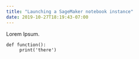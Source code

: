 ```yaml
---
title: "Launching a SageMaker notebook instance"
date: 2019-10-27T18:19:43-07:00
---
```



Lorem Ipsum.


```
def function():
     print('there')
```
